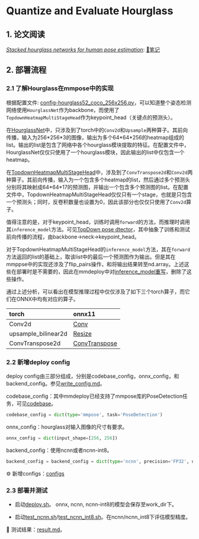 # Quantize and Evaluate Hourglass

## 1. 论文阅读

[*Stacked hourglass networks for human pose estimation*](https://link.springer.com/chapter/10.1007/978-3-319-46484-8_29): [📝笔记](hourglass.md)

## 2. 部署流程

### 2.1 了解Hourglass在mmpose中的实现

根据配置文件: [config-hourglass52_coco_256x256.py](https://github.com/open-mmlab/mmpose/blob/master/configs/body/2d_kpt_sview_rgb_img/topdown_heatmap/coco/hourglass52_coco_256x256.py)，可以知道整个姿态检测网络使用`HourglassNet`作为backbone，而使用了`TopdownHeatmapMultiStageHead`作为keypoint_head（关键点的预测头）。


在[HourglassNet](https://github.com/open-mmlab/mmpose/blob/master/mmpose/models/backbones/hourglass.py)中，只涉及到了torch中的`Conv2d`和`Upsample`两种算子。其前向传播，输入为256\*256\*3的图像，输出为多个64\*64\*256的heatmap组成的list。输出的list是包含了网络中各个hourglass模块提取的特征。在配置文件中，HourglassNet仅仅只使用了一个hourglass模块，因此输出的list中仅包含一个heatmap。

在[TopdownHeatmapMultiStageHead](https://github.com/open-mmlab/mmpose/blob/master/mmpose/models/heads/topdown_heatmap_multi_stage_head.py)中，涉及到了`ConvTranspose2d`和`Conv2d`两种算子。其前向传播，输入为一个包含多个heatmap的list，然后通过多个预测头分别将其映射成64\*64\*17的预测图，并输出一个包含多个预测图的list。在配置文件中，TopdownHeatmapMultiStageHead仅仅只有一个stage，也就是只包含一个预测头；同时，反卷积数量也设置为0，因此该部分也仅仅只使用了`Conv2d`算子。

值得注意的是，对于keypoint_head，训练时调用`forward`的方法，而推理时调用其`inference_model`方法。可见[TopDown pose dtector](https://github.com/open-mmlab/mmpose/blob/master/mmpose/models/detectors/top_down.py)，其中抽象了训练和测试前向传播的流程，由backbone->neck->keypoint_head。

对于TopdownHeatmapMultiStageHead的`inference_model`方法，其在`forward`方法返回的list的基础上，取该list中的最后一个预测图作为输出。但是其在mmppse中的实现还涉及了flip_pairs操作，和将输出结果转至nd.array。上述这些在部署时是不需要的，因此在mmdeploy中对[inference_model重写](https://github.com/open-mmlab/mmdeploy/blob/master/mmdeploy/codebase/mmpose/models/heads/topdown_heatmap_multi_stage_head.py)，删除了这些操作。

通过上述分析，可以看出在模型推理过程中仅仅涉及了如下三个torch算子，而它们在ONNX中均有对应的算子。

| torch    | onnx11 |
| :------- | :----- |
| Conv2d   | [Conv](https://github.com/onnx/onnx/blob/main/docs/Operators.md#conv)   |
| upsample_bilinear2d | [Resize](https://github.com/onnx/onnx/blob/main/docs/Changelog.md#resize-11) |
| ConvTranspose2d | [ConvTranspose](https://github.com/onnx/onnx/blob/main/docs/Changelog.md#convtranspose-11) |

### 2.2 新增deploy config

deploy config由三部分组成，分别是codebase_config，onnx_config，和backend_config。参见[write_config.md](https://github.com/open-mmlab/mmdeploy/blob/master/docs/zh_cn/02-how-to-run/write_config.md)。

codebase_config：其中mmdeploy已经支持了mmpose库的PoseDetection任务，可见[codebase](https://github.com/open-mmlab/mmdeploy/blob/master/mmdeploy/codebase/mmpose/deploy/pose_detection.py)。

```Python
codebase_config = dict(type='mmpose', task='PoseDetection')
```

onnx_config：hourglass对输入图像的尺寸有要求。
```Python
onnx_config = dict(input_shape=[256, 256])
```

backend_config：使用ncnn或者ncnn-int8。
```Python
backend_config = backend_config = dict(type='ncnn', precision='FP32', use_vulkan=False)
```

⚙️ 新增configs：[configs](configs)

### 2.3 部署并测试

- 启动[deploy.sh](hourglass52_coco_256x256/ncnn-hourglass/deploy.sh)。 onnx, ncnn, ncnn-int8的模型会保存至work_dir下。

- 启动[test_ncnn.sh](hourglass52_coco_256x256/ncnn-hourglass/test_ncnn.sh)/[test_ncnn_int8.sh](hourglass52_coco_256x256/ncnn-hourglass/test_ncnn_int8.sh)。在ncnn/ncnn_int8下评估模型精度。

🔧 测试结果：[result.md](result.md)。